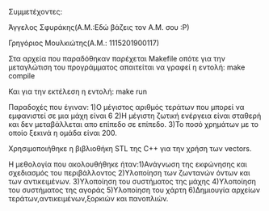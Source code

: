Συμμετέχοντες:

Άγγελος Σφυράκης(Α.Μ.:Εδώ βάζεις τον Α.Μ. σου :Ρ)

Γρηγόριος Μουλκιώτης(Α.Μ.: 1115201900117)

Στα αρχεία που παραδόθηκαν παρέχεται Makefile οπότε για την μεταγλώτιση του προγράμματος απαιτείται να γραφεί η εντολή:
make compile

Και για την εκτέλεση η εντολή:
make run

Παραδοχές που έγιναν: 1)Ο μέγιστος αριθμός τεράτων που μπορεί να εμφανιστεί σε μια μάχη είναι 6 2)Η μέγιστη ζωτική ενέργεια είναι σταθερή και δεν μεταβάλλεται απο επίπεδο σε επίπεδο. 3)Το ποσό χρημάτων με το οποίο ξεκινά η ομάδα είναι 200.

Χρησιμοποιήθηκε η βιβλιοθήκη STL της C++ για την χρήση των vectors.

Η μεθολογία που ακολουθήθηκε ήταν:1)Ανάγνωση της εκφώνησης και σχεδιασμός του περιβάλλοντος 2)Υλοποίηση των ζωντανών όντων και των αντικειμένων. 3)Υλοποίηση του συστήματος της μάχης 4)Υλοποίηση του συστήματος της αγοράς 5)Υλοποίηση του χάρτη 6)Δημιουγία αρχείων τεράτων,αντικειμένων,ξορκιών και πανοπλιών.
